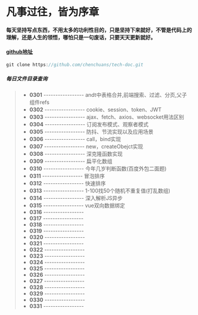 # 凡事过往，皆为序章 

#### 每天坚持写点东西，不用太多的功利性目的，只是坚持下来就好，不管是代码上的理解，还是人生的领悟，哪怕只是一句废话，只要天天更新就好。

#### [github地址](https://github.com/chenchuans/tech-doc)

``` js
git clone https://github.com/chenchuans/tech-doc.git
```

##### 每日文件目录查询

>* **0301** ----------------- andt中表格合并,前端搜索、过滤、分页,父子组件refs
>* **0302** ----------------- cookie、session、token、JWT
>* **0303** ----------------- ajax、fetch、axios、websocket用法区别
>* **0304** ----------------- 订阅发布模式、观察者模式
>* **0305** ----------------- 防抖、节流实现以及应用场景
>* **0306** ----------------- call，bind实现
>* **0307** ----------------- new，createObejct实现
>* **0308** ----------------- 深克隆函数实现
>* **0309** ----------------- 扁平化数组
>* **0310** ----------------- 今年几岁判断函数(百度外包二面题)
>* **0311** ----------------- 冒泡排序
>* **0312** ----------------- 快速排序
>* **0313** ----------------- 1-100找50个随机不重复值(打乱数组)
>* **0314** ----------------- 深入解析JS异步
>* **0315** ----------------- vue双向数据绑定
>* **0316** ----------------- 
>* **0317** ----------------- 
>* **0318** ----------------- 
>* **0319** ----------------- 
>* **0320** ----------------- 
>* **0321** ----------------- 
>* **0322** ----------------- 
>* **0323** ----------------- 
>* **0324** ----------------- 
>* **0325** ----------------- 
>* **0326** ----------------- 
>* **0327** ----------------- 
>* **0328** ----------------- 
>* **0329** ----------------- 
>* **0330** ----------------- 
>* **0331** ----------------- 